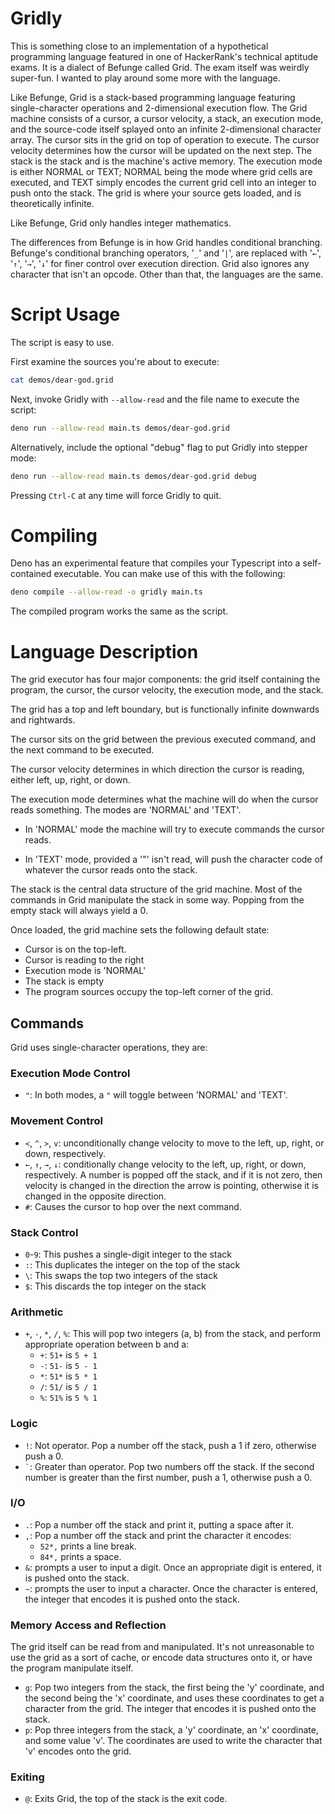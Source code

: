 # Gridly

This is something close to an implementation of a hypothetical programming
language featured in one of HackerRank's technical aptitude exams. It is a
dialect of Befunge called Grid. The exam itself was weirdly super-fun. I wanted
to play around some more with the language.

Like Befunge, Grid is a stack-based programming language featuring
single-character operations and 2-dimensional execution flow. The Grid machine
consists of a cursor, a cursor velocity, a stack, an execution mode, and the
source-code itself splayed onto an infinite 2-dimensional character array. The
cursor sits in the grid on top of operation to execute. The cursor velocity
determines how the cursor will be updated on the next step. The stack is the
stack and is the machine's active memory. The execution mode is either NORMAL or
TEXT; NORMAL being the mode where grid cells are executed, and TEXT simply
encodes the current grid cell into an integer to push onto the stack. The grid
is where your source gets loaded, and is theoretically infinite.

Like Befunge, Grid only handles integer mathematics.

The differences from Befunge is in how Grid handles conditional branching.
Befunge's conditional branching operators, '`_`' and '`|`', are replaced with
'`←`', '`↑`', '`→`', '`↓`' for finer control over execution direction. Grid
also ignores any character that isn't an opcode. Other than that, the languages
are the same.

# Script Usage

The script is easy to use.

First examine the sources you're about to execute:
```sh
cat demos/dear-god.grid
```

Next, invoke Gridly with `--allow-read` and the file name to execute the script:
```sh
deno run --allow-read main.ts demos/dear-god.grid
```

Alternatively, include the optional "debug" flag to put Gridly into stepper mode:
```sh
deno run --allow-read main.ts demos/dear-god.grid debug
```

Pressing `Ctrl-C` at any time will force Gridly to quit.

# Compiling

Deno has an experimental feature that compiles your Typescript into a
self-contained executable. You can make use of this with the following:

```sh
deno compile --allow-read -o gridly main.ts
```

The compiled program works the same as the script.

# Language Description

The grid executor has four major components: the grid itself containing the
program, the cursor, the cursor velocity, the execution mode, and the stack.

The grid has a top and left boundary, but is functionally infinite downwards and
rightwards.

The cursor sits on the grid between the previous executed command, and the next
command to be executed.

The cursor velocity determines in which direction the cursor is reading, either
left, up, right, or down.

The execution mode determines what the machine will do when the cursor reads
something. The modes are 'NORMAL' and 'TEXT'.

 - In 'NORMAL' mode the machine will try to execute commands the cursor reads.

 - In 'TEXT' mode, provided a '"' isn't read, will push the character code of
   whatever the cursor reads onto the stack.

The stack is the central data structure of the grid machine. Most of the
commands in Grid manipulate the stack in some way. Popping from the empty stack
will always yield a 0.

Once loaded, the grid machine sets the following default state:
 - Cursor is on the top-left.
 - Cursor is reading to the right
 - Execution mode is 'NORMAL'
 - The stack is empty
 - The program sources occupy the top-left corner of the grid.

## Commands

Grid uses single-character operations, they are:

### Execution Mode Control
- `"`: In both modes, a `"` will toggle between 'NORMAL' and 'TEXT'.

### Movement Control
- `<`, `^`, `>`, `v`: unconditionally change velocity to move to the left, up,
  right, or down, respectively.
- `←`, `↑`, `→`, `↓`: conditionally change velocity to the left, up, right, or
  down, respectively. A number is popped off the stack, and if it is not zero,
  then velocity is changed in the direction the arrow is pointing, otherwise it
  is changed in the opposite direction.
- `#`: Causes the cursor to hop over the next command.

### Stack Control
- `0`-`9`: This pushes a single-digit integer to the stack
- `:`: This duplicates the integer on the top of the stack
- `\`: This swaps the top two integers of the stack
- `$`: This discards the top integer on the stack

### Arithmetic
- `+`, `-`, `*`, `/`, `%`: This will pop two integers (a, b) from the stack, and
  perform appropriate operation between b and a:
  - `+`: `51+` is `5 + 1`
  - `-`: `51-` is `5 - 1`
  - `*`: `51*` is `5 * 1`
  - `/`: `51/` is `5 / 1`
  - `%`: `51%` is `5 % 1`

### Logic
- `!`: Not operator. Pop a number off the stack, push a 1 if zero, otherwise
  push a 0.
- `` ` ``: Greater than operator. Pop two numbers off the stack. If the second
  number is greater than the first number, push a 1, otherwise push a 0.

### I/O
- `.`: Pop a number off the stack and print it, putting a space after it.
- `,`: Pop a number off the stack and print the character it encodes:
  - `52*,` prints a line break.
  - `84*,` prints a space.
- `&`: prompts a user to input a digit. Once an appropriate digit is entered, it
  is pushed onto the stack.
- `~`: prompts the user to input a character. Once the character is entered, the
  integer that encodes it is pushed onto the stack.

### Memory Access and Reflection

The grid itself can be read from and manipulated. It's not unreasonable to use
the grid as a sort of cache, or encode data structures onto it, or have the
program manipulate itself.

- `g`: Pop two integers from the stack, the first being the 'y' coordinate, and
  the second being the 'x' coordinate, and uses these coordinates to get a
  character from the grid. The integer that encodes it is pushed onto the stack.
- `p`: Pop three integers from the stack, a 'y' coordinate, an 'x' coordinate,
  and some value 'v'. The coordinates are used to write the character that 'v'
  encodes onto the grid.

### Exiting
- `@`: Exits Grid, the top of the stack is the exit code.
